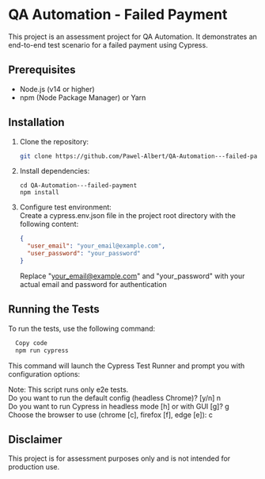 # QA Automation - Failed Payment

This project is an assessment project for QA Automation. It demonstrates an end-to-end test scenario for a failed payment using Cypress.

## Prerequisites

- Node.js (v14 or higher)
- npm (Node Package Manager) or Yarn

## Installation

1. Clone the repository:

   ```bash
   git clone https://github.com/Pawel-Albert/QA-Automation---failed-payment.git
   ```

2. Install dependencies:

   ```
   cd QA-Automation---failed-payment
   npm install
   ```

3. Configure test environment:
   <br>
   Create a cypress.env.json file in the project root directory with the following content:
   ```json
   {
     "user_email": "your_email@example.com",
     "user_password": "your_password"
   }
   ```
   Replace "your_email@example.com" and "your_password" with your actual email and password for authentication

## Running the Tests

To run the tests, use the following command:

```bash
  Copy code
  npm run cypress
```

This command will launch the Cypress Test Runner and prompt you with configuration options:

Note: This script runs only e2e tests.<br>
Do you want to run the default config (headless Chrome)? [y/n] n<br>
Do you want to run Cypress in headless mode [h] or with GUI [g]? g<br>
Choose the browser to use (chrome [c], firefox [f], edge [e]): c<br>

## Disclaimer

This project is for assessment purposes only and is not intended for production use.
